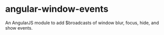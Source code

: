 angular-window-events
=====================

An AngularJS module to add $broadcasts of window blur, focus, hide, and show events.
